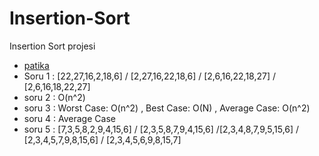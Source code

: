 # Insertion-Sort
Insertion Sort projesi
* [patika](www.patika.dev)
* Soru 1 : [22,27,16,2,18,6] / [2,27,16,22,18,6] / [2,6,16,22,18,27] / [2,6,16,18,22,27] 
 * soru 2 : O(n^2)
* soru 3 : Worst Case: O(n^2) , Best Case: O(N) , Average Case: O(n^2)
* soru 4 : Average Case
* soru 5 : [7,3,5,8,2,9,4,15,6] / [2,3,5,8,7,9,4,15,6] /[2,3,4,8,7,9,5,15,6] / [2,3,4,5,7,9,8,15,6] / [2,3,4,5,6,9,8,15,7]
